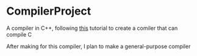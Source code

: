 # CompilerProject
A compiler in C++, following [this](https://norasandler.com/2017/11/29/Write-a-Compiler.html) tutorial to create a comiler that can compile C

After making for this compiler, I plan to make a general-purpose compiler